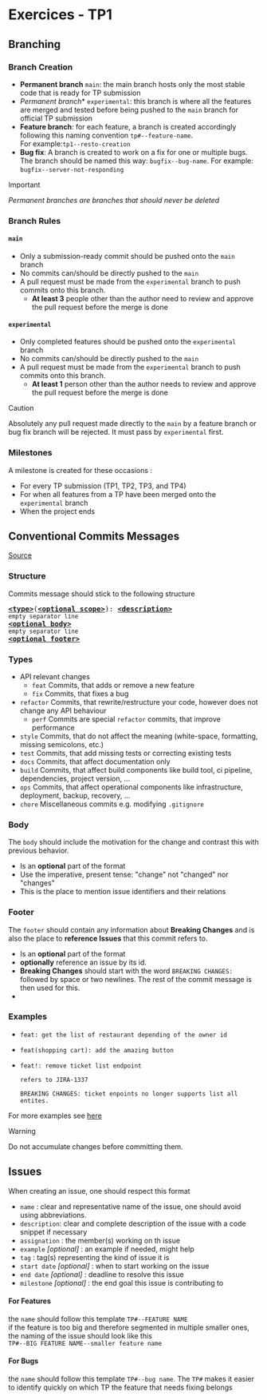 # Exercices - TP1


## Branching

### Branch Creation

+ **Permanent branch** `main`: the main branch hosts only the most stable code that is ready for TP submission <br>
+ *Permanent branch** `experimental`: this branch is where all the features are merged and tested before being pushed to
  the `main` branch for official TP submission <br>
+ **Feature branch**: for each feature, a branch is created accordingly following this naming
  convention `tp#--feature-name`.<br> For example:`tp1--resto-creation`<br>
+ **Bug fix**: A branch is created to work on a fix for one or multiple bugs. The branch should be named this
  way: `bugfix--bug-name`. For example: `bugfix--server-not-responding`


> [!IMPORTANT]
> *Permanent branches are branches that should never be deleted*

### Branch Rules

#### `main`

- Only a submission-ready commit should be pushed onto the `main` branch
- No commits can/should be directly pushed to the `main`
- A pull request must be made from the `experimental` branch to push commits onto this branch.
    - **At least 3** people other than the author need to review and approve the pull request before the merge is done

#### `experimental`

- Only completed features should be pushed onto the `experimental` branch
- No commits can/should be directly pushed to the `main`
- A pull request must be made from the `experimental` branch to push commits onto this branch.
    - **At least 1** person other than the author needs to review and approve the pull request before the merge is done

> [!CAUTION]
> Absolutely any pull request made directly to the `main` by a feature branch or bug fix branch will be rejected. It
> must pass by `experimental` first.

### Milestones

A milestone is created for these occasions :

- For every TP submission (TP1, TP2, TP3, and TP4)
- For when all features from a TP have been merged onto the `experimental` branch
- When the project ends

## Conventional Commits Messages

[Source](https://gist.github.com/qoomon/5dfcdf8eec66a051ecd85625518cfd13)

### Structure

Commits message should stick to the following structure
<pre>
<b><a href="#types">&lt;type&gt;</a></b></font>(<b><a href="#scopes">&lt;optional scope&gt;</a></b>): <b><a href="#description">&lt;description&gt;</a></b>
<sub>empty separator line</sub>
<b><a href="#body">&lt;optional body&gt;</a></b>
<sub>empty separator line</sub>
<b><a href="#footer">&lt;optional footer&gt;</a></b>
</pre>

### Types

* API relevant changes
    * `feat` Commits, that adds or remove a new feature
    * `fix` Commits, that fixes a bug
* `refactor` Commits, that rewrite/restructure your code, however does not change any API behaviour
    * `perf` Commits are special `refactor` commits, that improve performance
* `style` Commits, that do not affect the meaning (white-space, formatting, missing semicolons, etc.)
* `test` Commits, that add missing tests or correcting existing tests
* `docs` Commits, that affect documentation only
* `build` Commits, that affect build components like build tool, ci pipeline, dependencies, project version, ...
* `ops` Commits, that affect operational components like infrastructure, deployment, backup, recovery, ...
* `chore` Miscellaneous commits e.g. modifying `.gitignore`

### Body

The `body` should include the motivation for the change and contrast this with previous behavior.

* Is an **optional** part of the format
* Use the imperative, present tense: "change" not "changed" nor "changes"
* This is the place to mention issue identifiers and their relations

### Footer

The `footer` should contain any information about **Breaking Changes** and is also the place to **reference Issues**
that this commit refers to.

* Is an **optional** part of the format
* **optionally** reference an issue by its id.
* **Breaking Changes** should start with the word `BREAKING CHANGES:` followed by space or two newlines. The rest of the
  commit message is then used for this.
*

### Examples

* ```
  feat: get the list of restaurant depending of the owner id
  ```
* ```
  feat(shopping cart): add the amazing button
  ```
* ```
  feat!: remove ticket list endpoint

  refers to JIRA-1337

  BREAKING CHANGES: ticket enpoints no longer supports list all entites.
  ```

For more examples see [here](https://gist.github.com/qoomon/5dfcdf8eec66a051ecd85625518cfd13#examples)

> [!WARNING]
> Do not accumulate changes before committing them.

## Issues

When creating an issue, one should respect this format

- `name` : clear and representative name of the issue, one should avoid using abbreviations.
- `description`: clear and complete description of the issue with a code snippet if necessary
- `assignation` : the member(s) working on th issue
- `example` *[optional]* : an example if needed, might help
- `tag` : tag(s) representing the kind of issue it is
- `start date` *[optional]* : when to start working on the issue
- `end date` *[optional]* : deadline to resolve this issue
- `milestone` *[optional]* : the end goal this issue is contributing to

#### For Features

the `name` should follow this template `TP#--FEATURE NAME` <br>
if the feature is too big and therefore segmented in multiple smaller ones, the naming of the issue should look like
this <br>`TP#--BIG FEATURE NAME--smaller feature name`

#### For Bugs

the `name` should follow this template `TP#--bug name`. The `TP#` makes it easier to identify quickly on which TP
the feature that needs fixing belongs
